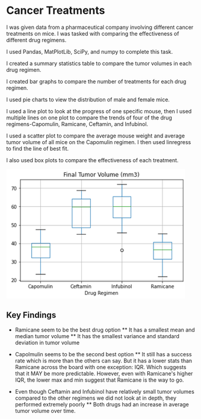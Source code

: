 # Cancer Treatments

I was given data from a pharmaceutical company involving different cancer treatments on mice. I was tasked with comparing the effectiveness of different drug regimens. 

I used Pandas, MatPlotLib, SciPy, and numpy to complete this task.

I created a summary statistics table to compare the tumor volumes in each drug regimen.

I created bar graphs to compare the number of treatments for each drug regimen.

I used pie charts to view the distribution of male and female mice.

I used a line plot to look at the progress of one specific mouse, then I used multiple lines on one plot to compare the trends of four of the drug regimens-Capomulin, Ramicane, Ceftamin, and Infubinol.

I used a scatter plot to compare the average mouse weight and average tumor volume of all mice on the Capomulin regimen. I then used linregress to find the line of best fit. 

I also used box plots to compare the effectiveness of each treatment.

![alt text](https://github.com/KStrange89/matplotlib_power/blob/main/picture.png)

## Key Findings

* Ramicane seem to be the best drug option
** It has a smallest mean and median tumor volume
** It has the smallest variance and standard deviation in tumor volume

* Capolmulin seems to be the second best option
** It still has a success rate which is more than the others can say. But it has a lower stats than Ramicane across the board with one exception: IQR. Which suggests that it MAY be more predictable. However, even with Ramicane's higher IQR, the lower max and min suggest that Ramicane is the way to go.

* Even though Ceftamin and Infubinol have relatively small tumor volumes compared to the other regimens we did not look at in depth, they performed extremely poorly
** Both drugs had an increase in average tumor volume over time. 
